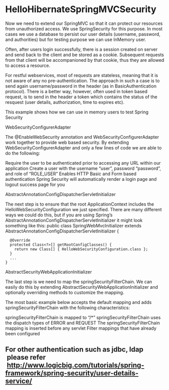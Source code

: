 # HelloHibernateSpringMVCSecurity

Now we need to extend our SpringMVC so that it can protect our resources from unauthorized access. We use SpringSecurity for this purpose. 
In most cases we use a database to persist our user details (username, password, and authorities) but for testing purpose we can use InMemory user.

Often, after users login successfully, there is a session created on server and send back to the client and be stored as a cookie. Subsequent requests from that client will be accompanioned by that cookie, thus they are allowed to access a resource. 

For restful webservices, most of requests are stateless, meaning that it is not aware of any no pre-authentication. The approach in such a case is to send again username/password in the header (as in BasicAuthentication protocol). There is a better way, however, often used in token based request, is to send in the header a token which contains the status of the resquest (user details, authorization, time to expires etc).

This example shows how we can use in memory users to test Spring Security

WebSecurityConfigurerAdapter

The @EnableWebSecurity annotation and WebSecurityConfigurerAdapter work together to provide web based security. By extending WebSecurityConfigurerAdapter and only a few lines of code we are able to do the following:

Require the user to be authenticated prior to accessing any URL within our application
Create a user with the username “user”, password “password”, and role of “ROLE_USER”
Enables HTTP Basic and Form based authentication
Spring Security will automatically render a login page and logout success page for you

AbstractAnnotationConfigDispatcherServletInitializer

The next step is to ensure that the root ApplicationContext includes the HelloWebSecurityConfiguration we just specified. There are many different ways we could do this, but if you are using Spring’s AbstractAnnotationConfigDispatcherServletInitializer it might look something like this:
    public class SpringWebMvcInitializer extends
       AbstractAnnotationConfigDispatcherServletInitializer {

      @Override
      protected Class<?>[] getRootConfigClasses() {
        return new Class[] { HelloWebSecurityConfiguration.class };
      }
      ...
    }

AbstractSecurityWebApplicationInitializer

The last step is we need to map the springSecurityFilterChain. We can easily do this by extending AbstractSecurityWebApplicationInitializer and optionally overriding methods to customize the mapping.

The most basic example below accepts the default mapping and adds springSecurityFilterChain with the following characteristics:

springSecurityFilterChain is mapped to “/*”
springSecurityFilterChain uses the dispatch types of ERROR and REQUEST
The springSecurityFilterChain mapping is inserted before any servlet Filter mappings that have already been configured


## For other authentication such as jdbc, ldap  please refer  http://www.logicbig.com/tutorials/spring-framework/spring-security/user-details-service/
